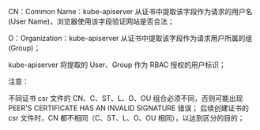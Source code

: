CN：Common Name：kube-apiserver 从证书中提取该字段作为请求的用户名 (User Name)，浏览器使用该字段验证网站是否合法；

O：Organization：kube-apiserver 从证书中提取该字段作为请求用户所属的组 (Group)；

kube-apiserver 将提取的 User、Group 作为 RBAC 授权的用户标识；

注意：

不同证书 csr 文件的 CN、C、ST、L、O、OU 组合必须不同，否则可能出现 PEER'S CERTIFICATE HAS AN INVALID SIGNATURE 错误；
后续创建证书的 csr 文件时，CN 都不相同（C、ST、L、O、OU 相同），以达到区分的目的；